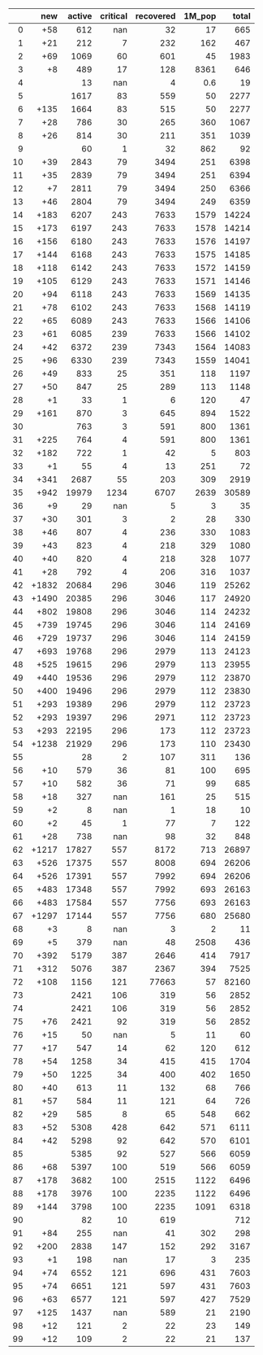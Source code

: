 |    |   new |   active |   critical |   recovered |   1M_pop |   total |
|---:|------:|---------:|-----------:|------------:|---------:|--------:|
|  0 |   +58 |      612 |        nan |          32 |     17   |     665 |
|  1 |   +21 |      212 |          7 |         232 |    162   |     467 |
|  2 |   +69 |     1069 |         60 |         601 |     45   |    1983 |
|  3 |    +8 |      489 |         17 |         128 |   8361   |     646 |
|  4 |       |       13 |        nan |           4 |      0.6 |      19 |
|  5 |       |     1617 |         83 |         559 |     50   |    2277 |
|  6 |  +135 |     1664 |         83 |         515 |     50   |    2277 |
|  7 |   +28 |      786 |         30 |         265 |    360   |    1067 |
|  8 |   +26 |      814 |         30 |         211 |    351   |    1039 |
|  9 |       |       60 |          1 |          32 |    862   |      92 |
| 10 |   +39 |     2843 |         79 |        3494 |    251   |    6398 |
| 11 |   +35 |     2839 |         79 |        3494 |    251   |    6394 |
| 12 |    +7 |     2811 |         79 |        3494 |    250   |    6366 |
| 13 |   +46 |     2804 |         79 |        3494 |    249   |    6359 |
| 14 |  +183 |     6207 |        243 |        7633 |   1579   |   14224 |
| 15 |  +173 |     6197 |        243 |        7633 |   1578   |   14214 |
| 16 |  +156 |     6180 |        243 |        7633 |   1576   |   14197 |
| 17 |  +144 |     6168 |        243 |        7633 |   1575   |   14185 |
| 18 |  +118 |     6142 |        243 |        7633 |   1572   |   14159 |
| 19 |  +105 |     6129 |        243 |        7633 |   1571   |   14146 |
| 20 |   +94 |     6118 |        243 |        7633 |   1569   |   14135 |
| 21 |   +78 |     6102 |        243 |        7633 |   1568   |   14119 |
| 22 |   +65 |     6089 |        243 |        7633 |   1566   |   14106 |
| 23 |   +61 |     6085 |        239 |        7633 |   1566   |   14102 |
| 24 |   +42 |     6372 |        239 |        7343 |   1564   |   14083 |
| 25 |   +96 |     6330 |        239 |        7343 |   1559   |   14041 |
| 26 |   +49 |      833 |         25 |         351 |    118   |    1197 |
| 27 |   +50 |      847 |         25 |         289 |    113   |    1148 |
| 28 |    +1 |       33 |          1 |           6 |    120   |      47 |
| 29 |  +161 |      870 |          3 |         645 |    894   |    1522 |
| 30 |       |      763 |          3 |         591 |    800   |    1361 |
| 31 |  +225 |      764 |          4 |         591 |    800   |    1361 |
| 32 |  +182 |      722 |          1 |          42 |      5   |     803 |
| 33 |    +1 |       55 |          4 |          13 |    251   |      72 |
| 34 |  +341 |     2687 |         55 |         203 |    309   |    2919 |
| 35 |  +942 |    19979 |       1234 |        6707 |   2639   |   30589 |
| 36 |    +9 |       29 |        nan |           5 |      3   |      35 |
| 37 |   +30 |      301 |          3 |           2 |     28   |     330 |
| 38 |   +46 |      807 |          4 |         236 |    330   |    1083 |
| 39 |   +43 |      823 |          4 |         218 |    329   |    1080 |
| 40 |   +40 |      820 |          4 |         218 |    328   |    1077 |
| 41 |   +28 |      792 |          4 |         206 |    316   |    1037 |
| 42 | +1832 |    20684 |        296 |        3046 |    119   |   25262 |
| 43 | +1490 |    20385 |        296 |        3046 |    117   |   24920 |
| 44 |  +802 |    19808 |        296 |        3046 |    114   |   24232 |
| 45 |  +739 |    19745 |        296 |        3046 |    114   |   24169 |
| 46 |  +729 |    19737 |        296 |        3046 |    114   |   24159 |
| 47 |  +693 |    19768 |        296 |        2979 |    113   |   24123 |
| 48 |  +525 |    19615 |        296 |        2979 |    113   |   23955 |
| 49 |  +440 |    19536 |        296 |        2979 |    112   |   23870 |
| 50 |  +400 |    19496 |        296 |        2979 |    112   |   23830 |
| 51 |  +293 |    19389 |        296 |        2979 |    112   |   23723 |
| 52 |  +293 |    19397 |        296 |        2971 |    112   |   23723 |
| 53 |  +293 |    22195 |        296 |         173 |    112   |   23723 |
| 54 | +1238 |    21929 |        296 |         173 |    110   |   23430 |
| 55 |       |       28 |          2 |         107 |    311   |     136 |
| 56 |   +10 |      579 |         36 |          81 |    100   |     695 |
| 57 |   +10 |      582 |         36 |          71 |     99   |     685 |
| 58 |   +18 |      327 |        nan |         161 |     25   |     515 |
| 59 |    +2 |        8 |        nan |           1 |     18   |      10 |
| 60 |    +2 |       45 |          1 |          77 |      7   |     122 |
| 61 |   +28 |      738 |        nan |          98 |     32   |     848 |
| 62 | +1217 |    17827 |        557 |        8172 |    713   |   26897 |
| 63 |  +526 |    17375 |        557 |        8008 |    694   |   26206 |
| 64 |  +526 |    17391 |        557 |        7992 |    694   |   26206 |
| 65 |  +483 |    17348 |        557 |        7992 |    693   |   26163 |
| 66 |  +483 |    17584 |        557 |        7756 |    693   |   26163 |
| 67 | +1297 |    17144 |        557 |        7756 |    680   |   25680 |
| 68 |    +3 |        8 |        nan |           3 |      2   |      11 |
| 69 |    +5 |      379 |        nan |          48 |   2508   |     436 |
| 70 |  +392 |     5179 |        387 |        2646 |    414   |    7917 |
| 71 |  +312 |     5076 |        387 |        2367 |    394   |    7525 |
| 72 |  +108 |     1156 |        121 |       77663 |     57   |   82160 |
| 73 |       |     2421 |        106 |         319 |     56   |    2852 |
| 74 |       |     2421 |        106 |         319 |     56   |    2852 |
| 75 |   +76 |     2421 |         92 |         319 |     56   |    2852 |
| 76 |   +15 |       50 |        nan |           5 |     11   |      60 |
| 77 |   +17 |      547 |         14 |          62 |    120   |     612 |
| 78 |   +54 |     1258 |         34 |         415 |    415   |    1704 |
| 79 |   +50 |     1225 |         34 |         400 |    402   |    1650 |
| 80 |   +40 |      613 |         11 |         132 |     68   |     766 |
| 81 |   +57 |      584 |         11 |         121 |     64   |     726 |
| 82 |   +29 |      585 |          8 |          65 |    548   |     662 |
| 83 |   +52 |     5308 |        428 |         642 |    571   |    6111 |
| 84 |   +42 |     5298 |         92 |         642 |    570   |    6101 |
| 85 |       |     5385 |         92 |         527 |    566   |    6059 |
| 86 |   +68 |     5397 |        100 |         519 |    566   |    6059 |
| 87 |  +178 |     3682 |        100 |        2515 |   1122   |    6496 |
| 88 |  +178 |     3976 |        100 |        2235 |   1122   |    6496 |
| 89 |  +144 |     3798 |        100 |        2235 |   1091   |    6318 |
| 90 |       |       82 |         10 |         619 |          |     712 |
| 91 |   +84 |      255 |        nan |          41 |    302   |     298 |
| 92 |  +200 |     2838 |        147 |         152 |    292   |    3167 |
| 93 |    +1 |      198 |        nan |          17 |      3   |     235 |
| 94 |   +74 |     6552 |        121 |         696 |    431   |    7603 |
| 95 |   +74 |     6651 |        121 |         597 |    431   |    7603 |
| 96 |   +63 |     6577 |        121 |         597 |    427   |    7529 |
| 97 |  +125 |     1437 |        nan |         589 |     21   |    2190 |
| 98 |   +12 |      121 |          2 |          22 |     23   |     149 |
| 99 |   +12 |      109 |          2 |          22 |     21   |     137 |